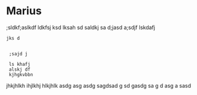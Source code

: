 # Marius
;sldkf;aslkdf
ldkfsj ksd
lksah sd
 saldkj
 sa d;jasd
  a;sdjf
   lskdafj

    jks d


     ;sajd j    

     ls khafj
     alskj df
     kjhgkvbbn
jhkjhlkh
ihjlkhj
hlkjhlk
asdg asg asdg sagdsad g
sd gasdg
sa g
d asg
a sasd 